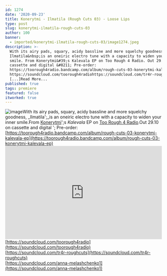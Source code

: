 ```yaml
---
id: 1274
date: '2020-09-23'
title: Konerytmi - Ilmatila (Rough Cuts 03) - Loose Lips
type: post
slug: konerytmi-ilmatila-rough-cuts-03
author: 100
banner:
  - imported/konerytmi-ilmatila-rough-cuts-03/image1274.jpeg
description: >-
  With its airy pads, squary, acidy bassline and more squelchy goodness,
  Ilmatila&nbsp;is an oneiric electro tune with a capacity to widen your inner
  smile. From Konerytmi&#39;s Kalevala EP on Too Rough 4 Radio. Out 29.10 on
  cassette and digital &#8211; Pre-order:
  https://toorough4radio.bandcamp.com/album/rough-cuts-03-konerytmi-kalevala-ep
  https://soundcloud.com/toorough4radiohttps://soundcloud.com/tr4r-roughcutshttps://soundcloud.com/anna-melashchenko1
  [...]Read More...
published: true
tags: premiere
featured: false
itworked: true
---
```

![image](../imported/konerytmi-ilmatila-rough-cuts-03/image1274.jpeg)With its airy pads, squary, acidy bassline and more squelchy goodness, _Ilmatila';_is an oneiric electro tune with a capacity to widen your inner smile.From [Konerytmi](https://soundcloud.com/anna-melashchenko1)';s _Kalevala_ EP on [Too Rough 4 Radio](https://toorough4radio.bandcamp.com/).Out 29.10 on cassette and digital '; Pre-order: [https://toorough4radio.bandcamp.com/album/rough-cuts-03-konerytmi-kalevala-ep](https://toorough4radio.bandcamp.com/album/rough-cuts-03-konerytmi-kalevala-ep)<iframe width='100%' height='300' scrolling='no' frameborder='no' allow='autoplay' src='https://w.soundcloud.com/player/?url=https%3A//api.soundcloud.com/tracks/898334536&color=%23ff5500&auto_play=false&hide_related=false&show_comments=true&show_user=true&show_reposts=false&show_teaser=true'></iframe>[https://soundcloud.com/toorough4radio](https://soundcloud.com/toorough4radio)  
[https://soundcloud.com/tr4r-roughcuts](https://soundcloud.com/tr4r-roughcuts)  
[https://soundcloud.com/anna-melashchenko1](https://soundcloud.com/anna-melashchenko1)